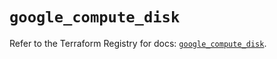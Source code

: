 # `google_compute_disk`

Refer to the Terraform Registry for docs: [`google_compute_disk`](https://registry.terraform.io/providers/hashicorp/google/6.36.0/docs/resources/compute_disk).
